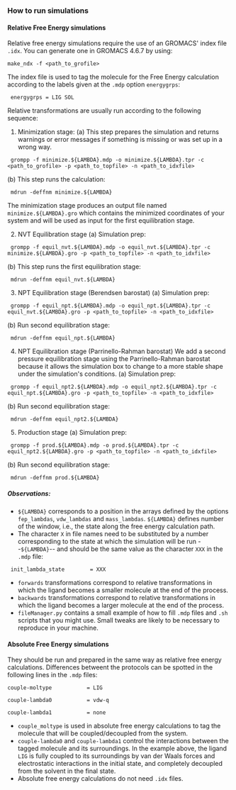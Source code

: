 ### How to run simulations

#### Relative Free Energy simulations
Relative free energy simulations require the use of an GROMACS' index file `.idx`. You can generate one in GROMACS 4.6.7 by using:

``` make_ndx -f <path_to_grofile> ```

The index file is used to tag the molecule for the Free Energy calculation according to the labels given at the `.mdp` option `energygrps`:

``` energygrps = LIG SOL```

Relative transformations are usually run according to the following sequence:

1. Minimization stage:
(a) This step prepares the simulation and returns warnings or error messages if something is missing or was set up in a wrong way.

``` grompp -f minimize.${LAMBDA}.mdp -o minimize.${LAMBDA}.tpr -c <path_to_grofile> -p <path_to_topfile> -n <path_to_idxfile>```

(b) This step runs the calculation:

``` mdrun -deffnm minimize.${LAMBDA}```

The minimization stage produces an output file named `minimize.${LAMBDA}.gro` which contains the minimized coordinates of your system and will be used as input for the first equilibration stage.


2. NVT Equilibration stage
(a) Simulation prep:

``` grompp -f equil_nvt.${LAMBDA}.mdp -o equil_nvt.${LAMBDA}.tpr -c minimize.${LAMBDA}.gro -p <path_to_topfile> -n <path_to_idxfile>```

(b) This step runs the first equilibration stage:

``` mdrun -deffnm equil_nvt.${LAMBDA}```

3. NPT Equilibration stage (Berendsen barostat)
(a) Simulation prep:

``` grompp -f equil_npt.${LAMBDA}.mdp -o equil_npt.${LAMBDA}.tpr -c equil_nvt.${LAMBDA}.gro -p <path_to_topfile> -n <path_to_idxfile>```

(b) Run second equilibration stage:

``` mdrun -deffnm equil_npt.${LAMBDA}```

4. NPT Equilibration stage (Parrinello-Rahman barostat)
We add a second pressure equilibration stage using the Parrinello-Rahman barostat because it allows the simulation box to change to a more stable shape under the simulation's conditions.
(a) Simulation prep:

``` grompp -f equil_npt2.${LAMBDA}.mdp -o equil_npt2.${LAMBDA}.tpr -c equil_npt.${LAMBDA}.gro -p <path_to_topfile> -n <path_to_idxfile>```

(b) Run second equilibration stage:

``` mdrun -deffnm equil_npt2.${LAMBDA}```

5. Production stage
(a) Simulation prep:

``` grompp -f prod.${LAMBDA}.mdp -o prod.${LAMBDA}.tpr -c equil_npt2.${LAMBDA}.gro -p <path_to_topfile> -n <path_to_idxfile>```

(b) Run second equilibration stage:

``` mdrun -deffnm prod.${LAMBDA}```

##### Observations:
* `${LAMBDA}` corresponds to a position in the arrays defined by the options `fep_lambdas`, `vdw_lambdas` and `mass_lambdas`. `${LAMBDA}` defines number of the window, i.e., the state along the free energy calculation path.
* The character `X` in file names need to be substituted by a number corresponding to the state at which the simulation will be run --`${LAMBDA}`-- and should be the same value as the character `XXX` in the `.mdp` file:

``` init_lambda_state        = XXX```

* `forwards` transformations correspond to relative transformations in which the ligand becomes a smaller molecule at the end of the process.
* `backwards` transformations correspond to relative transformations in which the ligand becomes a larger molecule at the end of the process.
* `fileManager.py` contains a small example of how to fill `.mdp` files and `.sh` scripts that you might use. Small tweaks are likely to be necessary to reproduce in your machine.

#### Absolute Free Energy simulations
They should be run and prepared in the same way as relative free energy calculations. Differences betweent the protocols can be spotted in the following lines in the `.mdp` files:

```couple-moltype           = LIG```

```couple-lambda0           = vdw-q```

```couple-lambda1           = none```

* `couple_moltype`  is used in absolute free energy calculations to tag the molecule that will be coupled/decoupled from the system.
* `couple-lambda0` and `couple-lambda1` control the interactions between the tagged molecule and its surroundings. In the example above, the ligand `LIG` is fully coupled to its surroundings by van der Waals forces and electrostatic interactions in the initial state, and completely decoupled from the solvent in the final state.
* Absolute free energy calculations do not need `.idx` files.

